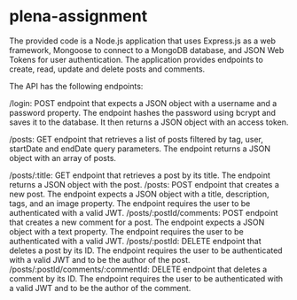# plena-assignment




The provided code is a Node.js application that uses Express.js as a web framework, Mongoose to connect to a MongoDB database, and JSON Web Tokens for user authentication. The application provides endpoints to create, read, update and delete posts and comments.

The API has the following endpoints:

/login: POST endpoint that expects a JSON object with a username and a password property. The endpoint hashes the password using bcrypt and saves it to the database. It then returns a JSON object with an access token.

/posts: GET endpoint that retrieves a list of posts filtered by tag, user, startDate and endDate query parameters. The endpoint returns a JSON object with an array of posts.

/posts/:title: GET endpoint that retrieves a post by its title. The endpoint returns a JSON object with the post.
/posts: POST endpoint that creates a new post. The endpoint expects a JSON object with a title, description, tags, and an image property. The endpoint requires the user to be authenticated with a valid JWT.
/posts/:postId/comments: POST endpoint that creates a new comment for a post. The endpoint expects a JSON object with a text property. The endpoint requires the user to be authenticated with a valid JWT.
/posts/:postId: DELETE endpoint that deletes a post by its ID. The endpoint requires the user to be authenticated with a valid JWT and to be the author of the post.
/posts/:postId/comments/:commentId: DELETE endpoint that deletes a comment by its ID. The endpoint requires the user to be authenticated with a valid JWT and to be the author of the comment.
